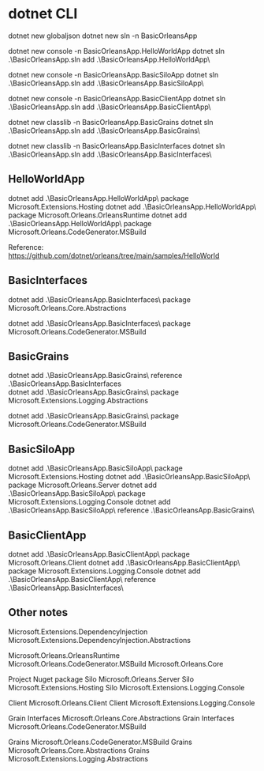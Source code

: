 # dotnet CLI

dotnet new globaljson
dotnet new sln -n BasicOrleansApp

dotnet new console -n BasicOrleansApp.HelloWorldApp
dotnet sln .\BasicOrleansApp.sln add .\BasicOrleansApp.HelloWorldApp\

dotnet new console -n BasicOrleansApp.BasicSiloApp
dotnet sln .\BasicOrleansApp.sln add .\BasicOrleansApp.BasicSiloApp\

dotnet new console -n BasicOrleansApp.BasicClientApp
dotnet sln .\BasicOrleansApp.sln add .\BasicOrleansApp.BasicClientApp\

dotnet new classlib -n BasicOrleansApp.BasicGrains
dotnet sln .\BasicOrleansApp.sln add .\BasicOrleansApp.BasicGrains\

dotnet new classlib -n BasicOrleansApp.BasicInterfaces
dotnet sln .\BasicOrleansApp.sln add .\BasicOrleansApp.BasicInterfaces\

## HelloWorldApp

dotnet add .\BasicOrleansApp.HelloWorldApp\ package Microsoft.Extensions.Hosting
dotnet add .\BasicOrleansApp.HelloWorldApp\ package Microsoft.Orleans.OrleansRuntime
dotnet add .\BasicOrleansApp.HelloWorldApp\ package Microsoft.Orleans.CodeGenerator.MSBuild

Reference: https://github.com/dotnet/orleans/tree/main/samples/HelloWorld


## BasicInterfaces

dotnet add .\BasicOrleansApp.BasicInterfaces\ package Microsoft.Orleans.Core.Abstractions

dotnet add .\BasicOrleansApp.BasicInterfaces\ package Microsoft.Orleans.CodeGenerator.MSBuild

## BasicGrains

dotnet add .\BasicOrleansApp.BasicGrains\ reference .\BasicOrleansApp.BasicInterfaces\
dotnet add .\BasicOrleansApp.BasicGrains\ package Microsoft.Extensions.Logging.Abstractions

dotnet add .\BasicOrleansApp.BasicGrains\ package Microsoft.Orleans.CodeGenerator.MSBuild

## BasicSiloApp

dotnet add .\BasicOrleansApp.BasicSiloApp\ package Microsoft.Extensions.Hosting
dotnet add .\BasicOrleansApp.BasicSiloApp\ package Microsoft.Orleans.Server
dotnet add .\BasicOrleansApp.BasicSiloApp\ package Microsoft.Extensions.Logging.Console
dotnet add .\BasicOrleansApp.BasicSiloApp\ reference .\BasicOrleansApp.BasicGrains\



## BasicClientApp

dotnet add .\BasicOrleansApp.BasicClientApp\ package Microsoft.Orleans.Client
dotnet add .\BasicOrleansApp.BasicClientApp\ package Microsoft.Extensions.Logging.Console
dotnet add .\BasicOrleansApp.BasicClientApp\ reference .\BasicOrleansApp.BasicInterfaces\

## Other notes

Microsoft.Extensions.DependencyInjection
Microsoft.Extensions.DependencyInjection.Abstractions

Microsoft.Orleans.OrleansRuntime
Microsoft.Orleans.CodeGenerator.MSBuild
Microsoft.Orleans.Core


Project 	        Nuget package
Silo 	            Microsoft.Orleans.Server
Silo 	            Microsoft.Extensions.Hosting
Silo 	            Microsoft.Extensions.Logging.Console

Client 	            Microsoft.Orleans.Client
Client 	            Microsoft.Extensions.Logging.Console

Grain Interfaces 	Microsoft.Orleans.Core.Abstractions
Grain Interfaces 	Microsoft.Orleans.CodeGenerator.MSBuild

Grains 	            Microsoft.Orleans.CodeGenerator.MSBuild
Grains 	            Microsoft.Orleans.Core.Abstractions
Grains 	            Microsoft.Extensions.Logging.Abstractions